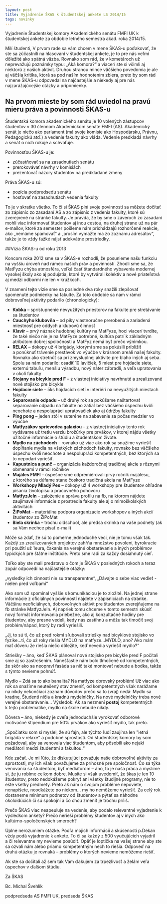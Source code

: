 ```yaml
---
layout: post
title: Vyjadrenie ŠKAS k študentskej ankete LS 2014/15
tags: novinky
---
```


Vyjadrenie Študentskej komory Akademického senátu FMFI UK k študentskej ankete za obdobie letného semestra akad. roka 2014/15.

Milí študenti,
V prvom rade sa vám chcem v mene ŠKAS-u poďakovať, že ste sa zúčastnili na hlasovaní v študentskej ankete, je to pre nás veľmi dôležité ako spätná väzba. Rovnako som rád, že v kometároch už neprevažujú poznámky typu: „Aká komora?“ a viacerí ste si všimli aj niektorú z našich aktivít. Druhou stranou mince väčšieho povedomia je ale aj väčšia kritika, ktorá sa pod naším hodnotením zbiera, preto by som rád v mene ŠKAS-u odpovedal na najčastejšie a niekedy aj pre nás najzarážajúcejšie otázky a pripomienky.

## Na prvom mieste by som rád uviedol na pravú mieru práva a povinnosti ŠKAS-u

Študentská komora akademického senátu je 10 volených zástupcov študentov v 30 člennom Akademickom senáte FMFI (AS). Akademický senát je niečo ako parlament (má svoje komisie ako Hospodársku, Právnu, Pedagogickú atď.) a vedenie fakulty ako vláda. Vedenie predkladá návrhy a senát o nich rokuje a schvaľuje. 

Povinnosťou ŠKAS-u je:

* zúčastňovať sa na zasadnutiach senátu
* prerokovávať návrhy v komisiách
* prezentovať názory študentov na predkladané zmeny 

Práva ŠKAS-u sú:

* pozícia podpredsedu senátu
* hosťovať na zasadnutiach vedenia fakulty

To je v skratke všetko. To či si ŠKAS plní svoje povinnosti sa môžete dočítať zo zápisníc zo zasadaní AS a zo zápisníc z vedenia fakulty, ktoré sú zverejnené na stránke fakulty. Je pravda, že by sme o záveroch zo zasadaní mohli viac informovať študentov aj inou cestou, na druhej strane už na pár e-mailov, ktoré za semester pošleme nám prichádzajú rozhorčené reakcie, ako „nemáme spamovať“ a  „prosím vymažte ma zo zoznamu adresátov“, takže je to vždy ťažké nájsť adekvátne prostriedky.

##Vízia ŠKAS-u od roku 2013

Koncom roka 2012 sme sa v ŠKAS-e rozhodli, že posunieme našu funkciu na vyššiu úroveň nad rámec našich práv a povinností. Zhodli sme sa, že MatFyzu chýba atmosféra, veľká časť štandardného vybavenia modernej vysokej školy ako aj podujatia, ktoré by vytvárali kolektív a nové priateľstvá aj medzi odbormi nie len v krúžkoch.

V znamení tejto vízie sme sa posledné dva roky snažili zlepšovať spomenuté podmienky na fakulte. Za toto obdobie sa nám v rámci dobrovoľnej aktivity podarilo (chronologicky):

*  **Kobka** – sprístupnenie nevyužitých priestorov na fakulte pre stretávanie sa študentov
*  **Cauchyho klubovňa** – od piky vlastnoručne prerobená a zariadená miestnosť pre oddych a klubovú činnosť
*  **Klavír** – prvý náznak hudobnej kultúry na MatFyze, hoci viacerí tvrdíte, že také niečo nie je na MatFyze potrebné, kultúra patrí k základným atribútom dobrej spoločnosti a MatFyz nemá byť prečo výnimkou.
*  **RELAX** – dokopy už 4 brigády, ktorými sme sa pokúsili priblížiť a ponúknuť trávenie prestávok vo výučbe v krásnom areáli našej fakulty. Rovnako ako stretnúť sa pri zmysluplnej aktivite pre blaho iných aj seba. Spolu sa nám podarilo:
osadiť 10 lavičiek, 5 miest pre hojdacie siete, externú tabuľu, menšiu výsadbu, nový náter zábradlí, a veľa upratovania v okolí fakulty
*  **Stojany na bicykle pred F** – z vlastnej iniciatívy navrhnuté a zrealizované nové stojisko pre bicykle
*  **Hojdacie siete** – 5ks hojdacích sietí v interiéri na nevyužitých miestach fakulty
*  **Separovanie odpadu** – už druhý rok sa pokúšame naštartovať separovanie odpadu na fakulte no zatiaľ bez väčšieho úspechu kvôli neochote a nespolupráci upratovačiek ako aj údržby fakulty
*  **Ping pong** – jeden stôl v suteréne na zabavenie sa počas medzier vo výučbe
*  **Matfyzákov sprievodca galaxiou** – z vlastnej iniciatívy tento rok vydávame už tretiu verziu brožúrky pre prvákov, v ktorej nájdu všetky užitočné informácie o štúdiu a študentskom živote.
*  **Mydlo na záchodoch** – rovnako už viac ako rok sa snažíme vyriešiť dopĺňanie mydla na všetkých záchodoch fakulty, rovnako bez väčšieho úspechu kvôli neochote a nespolupráci kompetentných, bez ktorých sa to nepodarí vyriešiť.
*  **Kapustnica a punč** – organizácia každoročnej tradičnej akcie s rôznymi obmenami v rámci ročníkov
*  **Majáles FMFI** – úspešne sme odpremiérovali prvý ročník majálesu, z ktorého sa dúfame stane čoskoro tradičná akcia na MatFyze
*  **Workshopy Mladý Pes** – dokopy už 4 workshopy pre študentov ohľadne písania životopisu a pracovného pohovoru
*  **MatfyzJeIn** – založenie a správa profilu na fb, na ktorom nájdete zaujímavé informácie z prostredia fakulty ale aj o mimoškolských aktivitách
*  **ŽiPoMat** – materiálna podpora organizácie workshopov a iných akcií študentov zo ŽiPoMat
*  **Biela skrinka** – trochu oldschool, ale predsa skrinka na vaše podnety (ak sa Vám nechce písať e-mail)

Môže sa zdať, že sú to pomerne jednoduché veci, nie je tomu však tak. Každý zo zrealizovaných projektov zahŕňa množstvo povolení, byrokracie pri použití už 1eura, čakania na verejné obstarávanie a iných problémov typických pre štátne inštitúcie. Preto sme radi za každý dosiahnutý cieľ.

Toľko aby ste mali predstavu o čom je ŠKAS v posledných rokoch a teraz zopár odpovedí na najčastejšie otázky:

„vysledky ich cinnosti nie su transparentne“, „Dávajte o sebe viac vedieť - nielen pred voľbami“

Ako som už spomínal vyššie s komunikáciou je to zložité. Na jednej strane informácie z oficiálnych povinností nájdete v zápisniciach na stránke. Väčšinu neoficiálnych, dobrovoľných aktivít pre študentov zverejňujeme na fb stránke MatfyzJeIn. Aj napriek tomu chceme v tomto semestri skúsiť nový formát informovania priebežne, ako aj konzultačné hodiny pre študentov, aby presne vedeli, kedy nás zastihnú a môžu tak tlmočiť svoj problém/nápad, ktorý by radi vyriešili.

 „Jj, to sú tí, čo už pred rokmi sľubovali striešky nad bicyklové stojisko vo fyzike...tí, čo už roky riešia MYDLO na matfyze...MYDLO, ano? Ako mám mať dôveru že riešia niečo dôležité, keď nevedia vyriešiť mydlo?“
 
Striešky – áno, keď ŠKAS plánoval nové stojisko pre bicykle pred F počítali sme aj so zastrešením. Nanešťastie nám bolo tlmočené od kompetentných, že skôr ako sa neopraví fasáda sa nič také montovať nebude a bodka, takže s týmto nevieme pohnúť.

Mydlo – Zdá sa to ako banalita? Na matfyze obrovský problém! Už viac ako rok sa snažíme neutešený stav zmeniť, od kompetentných však narážame na nikdy nekončiaci zoznam dôvodov prečo sa to (vraj) nedá: Mydlo sa kradne, Študenti ničia a kradnú mydelničky, Na nové mydelničky treba nové verejné obstarávanie... Výsledok: Ak sa nezmení **postoj** kompetentných k tejto problematike, mydlo na škole nebude nikdy.

Dôvera – áno, niekedy je oveľa jednoduchšie vyrokovať odborové motivačné štipendium pre 50% prvákov ako vyriešiť mydlo, tak preto.

„Spočiatku som si myslel, že sú fajn, ale týchto ľudí zaujíma len "letná brigáda v relaxe" a podobné sprostosti. Od študentskej komory by som požadoval, aby sa venovala viac študentom, aby pôsobili ako nejakí mediátori medzi študentmi a fakultou.“

Kde začať. Je mi ľúto, že diskutujúci považuje naše dobrovoľné aktivity za sprostosti, my ich však považujeme za prínosné pre spoločnosť. Čo sa týka venovania sa študentom, byť mediátorom – áno, to je naša práca a myslíme si, že ju robíme celkom dobre. Musíte si však uvedomiť, že škas je len 10 študentov, preto nedokážeme pokryť ani všetky študijné programy, nie to ešte všetky predmety. Preto ak nám o svojom probléme nepoviete, nenapíšete, neodkážete po niekom... my ho nemôžeme vyriešiť. Za celý rok dostaneme minimum podnetov od študentov a pýtať sa náhodne okoloidúcich či sú spokojní a čo chcú zmeniť je trochu príliš.

Prečo ŠKAS viac neapeuluje na vedenie, aby podalo relevantné vyjadrenie k výsledkom ankety? Prečo nerieši problémy študentov aj v iných ako kultúrno-spoločenských smeroch?

Úplne nerozumiem otázke. Podľa mojich informácii  a skúseností p.Dekan vždy podá vyjadrenie k ankete. To či sa každý z 500 vyučujúcich vyjadril a či relevantne my nevieme posúdiť. Opäť je loptička na vašej strane aby ste sa ozvali nám alebo priamo kompetentným nech to riešia. Odpoveď na druhú otázku je rovnaká – problémy o ktorých nevieme nemôžeme riešiť.

Ak ste sa dočítali až sem tak Vám ďakujem za trpezlivosť a želám veľa úspechov v ďalšom štúdiu.

Za ŠKAS

Bc. Michal Švehlík

podpredseda AS FMFI UK, predseda ŠKAS
